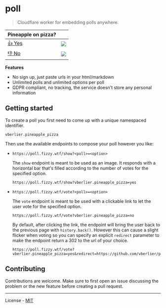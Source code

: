 # poll

> Cloudflare worker for embedding polls anywhere.

| Pineapple on pizza?                                                                                                 |                                                               |
| ------------------------------------------------------------------------------------------------------------------- | ------------------------------------------------------------- |
| [👍 Yes](https://poll.fizzy.wtf/vote?vberlier.pineapple_pizza=yes&redirect=https://github.com/vberlier/poll%23poll) | ![](https://poll.fizzy.wtf/show?vberlier.pineapple_pizza=yes) |
| [👎 No](https://poll.fizzy.wtf/vote?vberlier.pineapple_pizza=no&redirect=https://github.com/vberlier/poll%23poll)   | ![](https://poll.fizzy.wtf/show?vberlier.pineapple_pizza=no)  |

**Features**

- No sign up, just paste urls in your html/markdown
- Unlimited polls and unlimited options per poll
- GDPR compliant, no tracking, the service doesn't store any personal information

## Getting started

To create a poll you first need to come up with a unique namespaced identifier.

```
vberlier.pineapple_pizza
```

Then use the available endpoints to compose your poll however you like:

- `https://poll.fizzy.wtf/show?<poll>=<option>`

  The `show` endpoint is meant to be used as an image. It responds with a horizontal bar that's filled according to the number of votes for the specified option.

  ```
  https://poll.fizzy.wtf/show?vberlier.pineapple_pizza=yes
  ```

- `https://poll.fizzy.wtf/vote?<poll>=<option>`

  The `vote` endpoint is meant to be used with a clickable link to let the user vote for the specified option.

  ```
  https://poll.fizzy.wtf/vote?vberlier.pineapple_pizza=no
  ```

  By default, after clicking the link, the endpoint will bring the user back to the previous page with `history.back()`. However this can cause a slight flicker when voting so you can specify an explicit `redirect` parameter to make the endpoint return a 302 to the url of your choice.

  ```
  https://poll.fizzy.wtf/vote?vberlier.pineapple_pizza=yes&redirect=https://github.com/vberlier/poll
  ```

## Contributing

Contributions are welcome. Make sure to first open an issue discussing the problem or the new feature before creating a pull request.

---

License - [MIT](https://github.com/vberlier/poll/blob/main/LICENSE)
